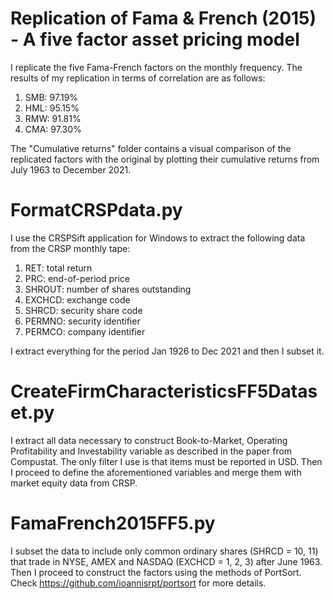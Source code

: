 # Replication of Fama & French (2015) - A five factor asset pricing model
I replicate the five Fama-French factors on the monthly frequency. 
The results of my replication in terms of correlation are as follows:
1. SMB: 97.19% 
2. HML: 95.15%
3. RMW: 91.81%
4. CMA: 97.30%

The "Cumulative returns" folder contains a visual comparison of the replicated factors
with the original by plotting their cumulative returns from July 1963 to December 2021. 

# FormatCRSPdata.py
I use the CRSPSift application for Windows to extract the following data from the 
CRSP monthly tape:
1. RET: total return 
2. PRC: end-of-period price
3. SHROUT: number of shares outstanding 
4. EXCHCD: exchange code
5. SHRCD: security share code 
6. PERMNO: security identifier
7. PERMCO: company identifier

I extract everything for the period Jan 1926 to Dec 2021 and then I subset it.

# CreateFirmCharacteristicsFF5Dataset.py
I extract all data necessary to construct Book-to-Market, Operating Profitability 
and Investability variable as described in the paper from Compustat. The only filter 
I use is that items must be reported in USD. Then I proceed to define the aforementioned 
variables and merge them with market equity data from CRSP. 

# FamaFrench2015FF5.py
I subset the data to include only common ordinary shares (SHRCD = 10, 11) that trade in
NYSE, AMEX and NASDAQ (EXCHCD = 1, 2, 3) after June 1963. Then I proceed to construct 
the factors using the methods of PortSort. Check https://github.com/ioannisrpt/portsort 
for more details. 
